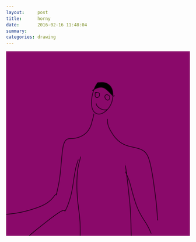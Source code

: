 ```yaml
---
layout:     post
title:      horny
date:       2016-02-16 11:48:04
summary:    
categories: drawing
---
```

![horny](/images/diary/horny.png "FUCK")
